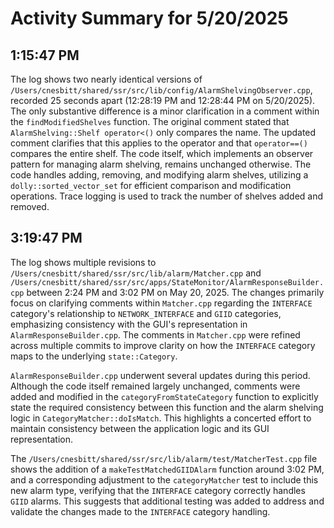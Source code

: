 # Activity Summary for 5/20/2025

## 1:15:47 PM
The log shows two nearly identical versions of `/Users/cnesbitt/shared/ssr/src/lib/config/AlarmShelvingObserver.cpp`,  recorded 25 seconds apart (12:28:19 PM and 12:28:44 PM on 5/20/2025).  The only substantive difference is a minor clarification in a comment within the `findModifiedShelves` function. The original comment stated that `AlarmShelving::Shelf operator<()` only compares the name. The updated comment clarifies that this applies to the operator and that `operator==()` compares the entire shelf. The code itself, which implements an observer pattern for managing alarm shelving, remains unchanged otherwise.  The code handles adding, removing, and modifying alarm shelves, utilizing a `dolly::sorted_vector_set` for efficient comparison and modification operations.  Trace logging is used to track the number of shelves added and removed.


## 3:19:47 PM
The log shows multiple revisions to `/Users/cnesbitt/shared/ssr/src/lib/alarm/Matcher.cpp` and `/Users/cnesbitt/shared/ssr/src/apps/StateMonitor/AlarmResponseBuilder.cpp` between 2:24 PM and 3:02 PM on May 20, 2025.  The changes primarily focus on clarifying comments within `Matcher.cpp` regarding the `INTERFACE` category's relationship to  `NETWORK_INTERFACE` and `GIID` categories, emphasizing consistency with the GUI's representation in `AlarmResponseBuilder.cpp`.  The comments in `Matcher.cpp` were refined across multiple commits to improve clarity on how the `INTERFACE` category maps to the underlying `state::Category`.

`AlarmResponseBuilder.cpp`  underwent several updates during this period. Although the code itself remained largely unchanged, comments were added and modified in the `categoryFromStateCategory` function to explicitly state the required consistency between this function and the alarm shelving logic in `CategoryMatcher::doIsMatch`.  This highlights a concerted effort to maintain consistency between the application logic and its GUI representation.

The `/Users/cnesbitt/shared/ssr/src/lib/alarm/test/MatcherTest.cpp` file shows the addition of a `makeTestMatchedGIIDAlarm` function around 3:02 PM,  and a corresponding adjustment to the `categoryMatcher` test to include this new alarm type, verifying that the `INTERFACE` category correctly handles `GIID` alarms.  This suggests that additional testing was added to address and validate the changes made to the `INTERFACE` category handling.

